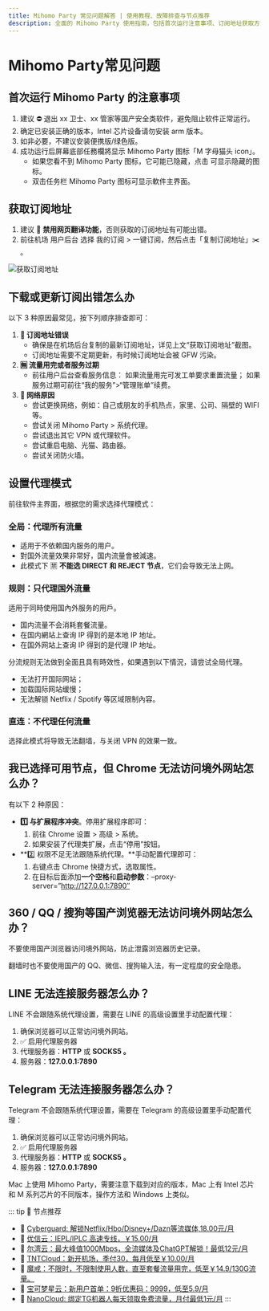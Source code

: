 ```yaml
---
title: Mihomo Party 常见问题解答 | 使用教程、故障排查与节点推荐
description: 全面的 Mihomo Party 使用指南，包括首次运行注意事项、订阅地址获取方法、代理模式设置以及常见问题解决方案，帮助您顺利使用科学上网工具。
---
```


# Mihomo Party常见问题

## **首次运行 Mihomo Party 的注意事项**

1.  建议 ⛔ 退出 xx 卫士、xx 管家等国产安全类软件，避免阻止软件正常运行。
2.  确定已安装正确的版本，Intel 芯片设备请勿安装 arm 版本。
3.  如非必要，不建议安装便携版/绿色版。
4.  成功运行后屏幕底部任務欄將显示 Mihomo Party 图标「M 字母猫头 icon」。
    -   如果您看不到 Mihomo Party 图标，它可能已隐藏，点击 可显示隐藏的图标。
    -   双击任务栏 Mihomo Party 图标可显示軟件主界面。

## 获取订阅地址

1.  建议 🚫 **禁用网页翻译功能**，否则获取的订阅地址有可能出错。
2.  前往机场 用户后台 选择 我的订阅 > 一键订阅，然后点击「复制订阅地址」✂️ 。

![获取订阅地址](/assets/dingyue.png)

## **下载或更新订阅出错怎么办**

以下 3 种原因最常见，按下列顺序排查即可：

1.  **🐷 订阅地址错误**
    -   确保是在机场后台复制的最新订阅地址，详见上文“获取订阅地址”截图。
    -   订阅地址需要不定期更新，有时候订阅地址会被 GFW 污染。
2.  **🈚 流量用完或者服务过期**
    -   前往用户后台查看服务信息： 如果流量用完可发工单要求重置流量； 如果服务过期可前往“我的服务”>“管理账单”续费。
3.  **📶 网络原因**
    -   尝试更换网络，例如：自己或朋友的手机热点，家里、公司、隔壁的 WIFI 等。
    -   尝试关闭 Mihomo Party > 系统代理。
    -   尝试退出其它 VPN 或代理软件。
    -   尝试重启电脑、光猫、路由器。
    -   尝试关闭防火墙。

## 设置代理模式

前往软件主界面，根据您的需求选择代理模式：

### **全局：代理所有流量**

-   适用于不依赖国内服务的用户。
-   對国外流量效果非常好，国内流量會被減速。
-   此模式下 🈲 **不能选 DIRECT 和 REJECT 节点**，它们会导致无法上网。

### **规则：只代理国外流量**

适用于同時使用国內外服务的用戶。

-   国内流量不会消耗套餐流量。
-   在国内網站上查询 IP 得到的是本地 IP 地址。
-   在国外网站上查询 IP 得到的是代理 IP 地址。

分流规则无法做到全面且具有時效性，如果遇到以下情況，请尝试全局代理。

-   无法打开国际网站；
-   加载国际网站缓慢；
-   无法解锁 Netflix / Spotify 等区域限制內容。

### **直连：不代理任何流量**

选择此模式将导致无法翻墙，与关闭 VPN 的效果一致。


## **我已选择可用节点，但 Chrome 无法访问境外网站怎么办**？
有以下 2 种原因：

-   **1️⃣ 与扩展程序冲突**。停用扩展程序即可：
    1.  前往 Chrome 设置 > 高级 > 系统。
    2.  如果安装了代理类扩展，点击“停用”按钮。
-   **2️⃣ 权限不足无法跟随系统代理。**手动配置代理即可：
    1.  右键点击 Chrome 快捷方式，选取属性。
    2.  在目标后面添加**一个空格**和**启动参数**：–proxy-server=”http://127.0.0.1:7890″

## **360 / QQ / 搜狗等国产浏览器无法访问境外网站怎么办**？

不要使用国产浏览器访问境外网站，防止泄露浏览器历史记录。

翻墙时也不要使用国产的 QQ、微信、搜狗输入法，有一定程度的安全隐患。

## **LINE 无法连接服务器怎么办**？

LINE 不会跟随系统代理设置，需要在 LINE 的高级设置里手动配置代理：

1.  确保浏览器可以正常访问境外网站。
2.  ✅ 启用代理服务器
3.  代理服务器：**HTTP** 或 **SOCKS5 。**
4.  服务器：**127.0.0.1:7890**

## **Telegram 无法连接服务器怎么办**？

Telegram 不会跟随系统代理设置，需要在 Telegram 的高级设置里手动配置代理：

1.  确保浏览器可以正常访问境外网站。
2.  ✅ 启用代理服务器
3.  代理服务器：**HTTP** 或 **SOCKS5 。**
4.  服务器：**127.0.0.1:7890**

Mac 上使用 Mihomo Party，需要注意下载到对应的版本，Mac 上有 Intel 芯片和 M 系列芯片的不同版本，操作方法和 Windows 上类似。

::: tip 🎉 节点推荐
- 🚀 [Cyberguard: 解锁Netflix/Hbo/Disney+/Dazn等流媒体,18.00元/月](https://www.cyberguard.best/#/register?code=XsreC0T5)
- 🚀 [优信云：IEPL/IPLC 高速专线，￥15.00/月](https://www.优信云.com/#/register?code=JRtE5uIV)<br>
- 🚀 [尔湾云：最大峰值1000Mbps，全流媒体及ChatGPT解锁！最低12元/月](https://erwan6.net/auth/register?code=BoObCd)<br>
- 🚀 [TNTCloud：新开机场，季付30，每月低至￥10.00/月](https://haibing822.tntvipaff.cc/#/register?code=GtjJVgml)<br>
- 🚀 [魔戒：不限时，不限制使用人数，直至套餐流量用完，低至￥14.9/130G流量。](https://mojie.app/#/register?code=sSdtPtLo)<br>
- 🚀 [宝可梦星云：新用户首单：9折优惠码：9999，低至5.9/月 ](https://a.suola.link/pokemon)
- 🚀 [NanoCloud: 绑定TG机器人每天领取免费流量，月付最低1元/月](https://edu.uodoo.bid/auth/register?code=JMiOQDHf)
:::